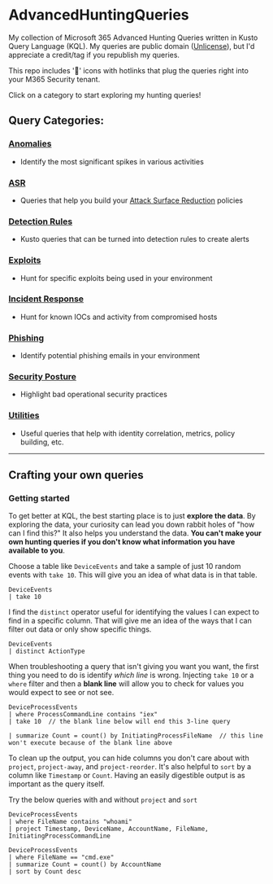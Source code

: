 # AdvancedHuntingQueries
My collection of Microsoft 365 Advanced Hunting Queries written in Kusto Query Language (KQL). My queries are public domain ([Unlicense](LICENSE)), but I'd appreciate a credit/tag if you republish my queries.

This repo includes '🔎' icons with hotlinks that plug the queries right into your M365 Security tenant.

Click on a category to start exploring my hunting queries!

## Query Categories:

### [Anomalies](Anomalies)
- Identify the most significant spikes in various activities

### [ASR](ASR)
- Queries that help you build your [Attack Surface Reduction](https://learn.microsoft.com/en-us/microsoft-365/security/defender-endpoint/attack-surface-reduction) policies

### [Detection Rules](Detection-Rules)
- Kusto queries that can be turned into detection rules to create alerts

### [Exploits](Exploits)
- Hunt for specific exploits being used in your environment

### [Incident Response](Incident-Response)
- Hunt for known IOCs and activity from compromised hosts

### [Phishing](Phishing)
- Identify potential phishing emails in your environment

### [Security Posture](Posture)
- Highlight bad operational security practices

### [Utilities](Utilities)
- Useful queries that help with identity correlation, metrics, policy building, etc.

---

## Crafting your own queries

### Getting started

To get better at KQL, the best starting place is to just __explore the data__. By exploring the data, your curiosity can lead you down rabbit holes of "how can I find this?" It also helps you understand the data. __You can't make your own hunting queries if you don't know what information you have available to you__.

Choose a table like `DeviceEvents` and take a sample of just 10 random events with `take 10`. This will give you an idea of what data is in that table.

```
DeviceEvents
| take 10
```

I find the `distinct` operator useful for identifying the values I can expect to find in a specific column. That will give me an idea of the ways that I can filter out data or only show specific things.

```
DeviceEvents
| distinct ActionType
```

When troubleshooting a query that isn't giving you want you want, the first thing you need to do is identify *which line* is wrong. Injecting `take 10` or a `where` filter and then a __blank line__ will allow you to check for values you would expect to see or not see.

```
DeviceProcessEvents
| where ProcessCommandLine contains "iex"
| take 10  // the blank line below will end this 3-line query

| summarize Count = count() by InitiatingProcessFileName  // this line won't execute because of the blank line above
```

To clean up the output, you can hide columns you don't care about with `project`, `project-away`, and `project-reorder`. It's also helpful to `sort` by a column like `Timestamp` or `Count`. Having an easily digestible output is as important as the query itself.

Try the below queries with and without `project` and `sort`

```
DeviceProcessEvents
| where FileName contains "whoami"
| project Timestamp, DeviceName, AccountName, FileName, InitiatingProcessCommandLine
```

```
DeviceProcessEvents
| where FileName == "cmd.exe"
| summarize Count = count() by AccountName
| sort by Count desc
```
